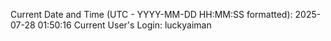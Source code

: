 Current Date and Time (UTC - YYYY-MM-DD HH:MM:SS formatted): 2025-07-28 01:50:16
Current User's Login: luckyaiman
